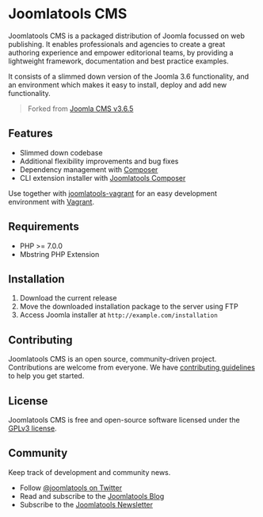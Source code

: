 Joomlatools CMS
===============

Joomlatools CMS is a packaged distribution of Joomla focussed on web publishing. It enables professionals and agencies 
to create a great authoring experience and empower editorional teams, by providing a lightweight framework, documentation 
and best practice examples.

It consists of a slimmed down version of the Joomla 3.6 functionality, and an environment which makes it easy to install, 
deploy and add new functionality.

> Forked from [Joomla CMS v3.6.5](https://github.com/joomla/joomla-cms/releases/tag/3.6.5)

## Features

* Slimmed down codebase
* Additional flexibility improvements and bug fixes
* Dependency management with [Composer](http://getcomposer.org)
* CLI extension installer with [Joomlatools Composer](http://github.com/joomlatools/joomla-composer)

Use together with [joomlatools-vagrant](https://github.com/joomlatools/joomlatools-vagrant) for an easy development 
environment with [Vagrant](http://www.vagrantup.com/).

## Requirements

* PHP >= 7.0.0
* Mbstring PHP Extension

## Installation

1. Download the current release
2. Move the downloaded installation package to the server using FTP
3. Access Joomla installer at `http://example.com/installation`

## Contributing

Joomlatools CMS is an open source, community-driven project. Contributions are welcome from everyone. 
We have [contributing guidelines](CONTRIBUTING.md) to help you get started.

## License 

Joomlatools CMS is free and open-source software licensed under the [GPLv3 license](LICENSE.txt).

## Community

Keep track of development and community news.

* Follow [@joomlatools on Twitter](https://twitter.com/joomlatools)
* Read and subscribe to the [Joomlatools Blog](https://joomlatools.com/blog/)
* Subscribe to the [Joomlatools Newsletter](http://www.joomlatools.com/newsletter)
